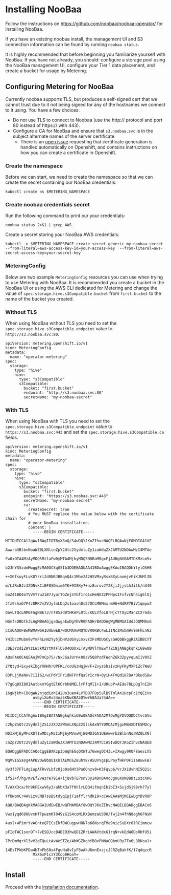 # Installing NooBaa

Follow the instructions on https://github.com/noobaa/noobaa-operator/ for installing NooBaa.

If you have an existing noobaa install, the management UI and S3 connection information can be found by running `noobaa status`.

It is highly recommended that before beginning you familiarize yourself with NooBaa.
If you have not already, you should: configure a storage pool using the NooBaa management UI, configure your Tier 1 data placement, and create a bucket for usage by Metering.

## Configuring Metering for NooBaa

Currently noobaa supports TLS, but produces a self-signed cert that we cannot trust due to it not being signed for any of the hostnames we connect to it using.
You have a few choices:

- Do not use TLS to connect to Noobaa (use the http:// protocol and port 80 instead of https:// with 443).
- Configure a CA for NooBaa and ensure that `s3.noobaa.svc` is in the subject alternate names of the server certificate.
  - There is an [open issue](https://github.com/noobaa/noobaa-operator/issues/43#issue-487679497) requesting that certificate generation is handled automatically on Openshift, and contains instructions on how you can create a certificate in Openshift.

### Create the namespace

Before we can start, we need to create the namespace so that we can create the secret containing our NooBaa credentials:

```
kubectl create ns $METERING_NAMESPACE
```

### Create noobaa credentials secret

Run the following command to print our your credentials:

```
noobaa status 2>&1 | grep AWS_
```

Create a secret storing your NooBaa AWS credentials:

```
kubectl -n $METERING_NAMESPACE create secret generic my-noobaa-secret --from-literal=aws-access-key-id=your-access-key  --from-literal=aws-secret-access-key=your-secret-key
```

### MeteringConfig

Below are two example `MeteringConfig` resources you can use when trying to use Metering with NooBaa.
It is recommended you create a bucket in the NooBaa UI or using the AWS CLI dedicated for Metering and change the value of `spec.storage.hive.s3Compatible.bucket` from `first.bucket` to the name of the bucket you created.

### Without TLS

When using NooBaa without TLS you need to set the `spec.storage.hive.s3Compatible.endpoint` value to `http://s3.noobaa.svc:80`.

```
apiVersion: metering.openshift.io/v1
kind: MeteringConfig
metadata:
  name: "operator-metering"
spec:
  storage:
    type: "hive"
    hive:
      type: "s3Compatible"
      s3Compatible:
        bucket: "first.bucket"
        endpoint: "http://s3.noobaa.svc:80"
        secretName: "my-noobaa-secret"
```

### With TLS

When using NooBaa with TLS you need to set the `spec.storage.hive.s3Compatible.endpoint` value to `https://s3.noobaa.svc:443` and set the `spec.storage.hive.s3Compatible.ca` fields.

```
apiVersion: metering.openshift.io/v1
kind: MeteringConfig
metadata:
  name: "operator-metering"
spec:
  storage:
    type: "hive"
    hive:
      type: "s3Compatible"
      s3Compatible:
        bucket: "first.bucket"
        endpoint: "https://s3.noobaa.svc:443"
        secretName: "my-noobaa-secret"
        ca:
          createSecret: true
          # You MUST replace the value below with the certificate chain for
          # your NooBaa installation.
          content: |
            -----BEGIN CERTIFICATE-----
            MIIDdTCCAl2gAwIBAgIIOT6yX8oQ/S4wDQYJKoZIhvcNAQELBQAwNjE0MDIGA1UE
            Awwrb3BlbnNoaWZ0LXNlcnZpY2Utc2VydmluZy1zaWduZXJAMTU2NDAwMzI4MTAe
            Fw0xOTA4MzAyMDQ5MzlaFw0yMTA4MjkyMDQ5NDBaMBgxFjAUBgNVBAMTDXMzLm5v
            b2JhYS5zdmMwggEiMA0GCSqGSIb3DQEBAQUAA4IBDwAwggEKAoIBAQDhYlylOSHB
            ++XGfsuyFLvK8Yrri2d0NRJBBqmQ4c1Mhv242HSVMxyRsxBXyLnomjvFiKJhMlIB
            m/LJRxBJz3ZONvkCiBF8SOmim6TK+9I8Ky7+nz8urovJY28jiJjjsLAJitk/nU40
            boZ41BD4oTVVmY7u2iB7JyurTGZejSYGf1rq1cHeNOZ2PPHpsIFvfvcNh4ig6lOj
            Jfz9shaG7P4zDRK7vZVJylmLDq2s1oauhDs57QCLMBMmxrm96+NdRP7BiV1qmpwZ
            QavLTQcLNMOFGgN8ETJ/nT85zd8tHKePL0tL/KULVfo18rHjcYTUyLManZCXrGdG
            HGmfsOBbtkJLAgMBAAGjgaQwgaEwDgYDVR0PAQH/BAQDAgWgMBMGA1UdJQQMMAoG
            CCsGAQUFBwMBMAwGA1UdEwEB/wQCMAAwNQYDVR0RBC4wLIINczMubm9vYmFhLnN2
            Y4IbczMubm9vYmFhLnN2Yy5jbHVzdGVyLmxvY2FsMDUGCysGAQQBkggRZAIBBCYT
            JDE3YzdiZWYzLWJkM2YtMTFlOS04ODUxLTAyMDVlYmEwYTZiNjANBgkqhkiG9w0B
            AQsFAAOCAQEAajW7mCp7S//NxJGaJUrH+08zV5Q8PzdFWqnZ6k3ZpyvqLmIiV0VZ
            2YQtyd+SxyekIbgYXHHhrUPFKL/coUGzHqjw/F+ZvysShsIvzHyFKyMXP1Zc7WeU
            83PLjjReNHv7iII62/wCPdYIFr1dNFPnfQaSrIcrN+OyiH4FVQd187BArBkudSBw
            Y7gGq8XI80IAutbxnYGgtElKOrbh8MELlrPfqMlI+1/U0upP+AEde78LpDgTnI2H
            16gNjkM+CDOgWN2njqdiohI42Uo3uan4LVTB07FOp5ulB9TmlAn1HcpFc1YQEiVo
            uvbyiXoRx34oaSKNwXBA5QYwYh8A3a74dA==
            -----END CERTIFICATE-----
            -----BEGIN CERTIFICATE-----
            MIIDCjCCAfKgAwIBAgIBATANBgkqhkiG9w0BAQsFADA2MTQwMgYDVQQDDCtvcGVu
            c2hpZnQtc2VydmljZS1zZXJ2aW5nLXNpZ25lckAxNTY0MDAzMjgxMB4XDTE5MDcy
            NDIxMjEyMFoXDTIwMDcyMzIxMjEyMVowNjE0MDIGA1UEAwwrb3BlbnNoaWZ0LXNl
            cnZpY2Utc2VydmluZy1zaWduZXJAMTU2NDAwMzI4MTCCASIwDQYJKoZIhvcNAQEB
            BQADggEPADCCAQoCggEBAKzp3pWqhEGqOXWTu7GwegQC43L+IXwgy9ROF8aesLV5
            WqVVIG5asg4APBVOw8bQUIKUTAEMC6Z8uhY8/H5UVVgspLPoyfHkP0Fiza8uwFB7
            dy3f37F7LAgiopAFRvVLbfz0jo0s6HY3PuOQnzv0+K3Fqvp6/VrJXiUvhNI5Q2ic
            ifSJ+f/hg/KVEf2vezreT91e+ijQVbTEPsnV3y24DnDAVo3gnuXON89DtLszcXHG
            T/AXX3ca/hh9kFExwV6y3/ahbX3a7f0hlrLDQ4ifmqnIhibI3+SsjdSj98rk77yl
            YfKNomCr4AV1zvCMB7ssBStdyqIpjF1afflrhdKI9+cCAwEAAaMjMCEwDgYDVR0P
            AQH/BAQDAgKkMA8GA1UdEwEB/wQFMAMBAf8wDQYJKoZIhvcNAQELBQADggEBACo6
            Vwx1yqd698UvxHfTpwzmKl049zG1S4coMiRXBemzaU50U/Twj2n4fhN8ogh6FNsN
            4usl+4PimrYvACnteQ7ICsEkfOWCugpwH8N7o66NsrqTMe9micSuDXr0lRCimmcw
            pFIoTWC1sonOT+7vESQJccB4BE93hwQD1ZRriAWAVtdxG1rqN+vkEdW6DoRHfU5i
            7PrDmMgrXl3vV2gTQuLtAvWeSTZe/4bWGZkqhYBOvPNNaGQbmU3y7To6L8BKoa1+
            14EsTPkbKPDa4bTnFbS0x4FguHa8vIyF8uAkU6mnExzjcJCRZqBakfK/17qdqzcR
            MxX6xP1czY3Cop0HoaY=
            -----END CERTIFICATE-----
```

## Install

Proceed with the [installation documentation](../install-metering.md).
